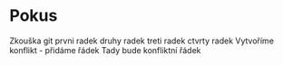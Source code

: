 # Pokus
Zkouška git
prvni radek
druhy radek
treti radek
ctvrty radek
Vytvoříme konflikt - přidáme řádek
Tady bude konfliktní řádek
